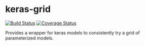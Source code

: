# keras-grid
[![Build Status](https://travis-ci.org/niknow/keras-grid.svg?branch=master)](https://travis-ci.org/niknow/keras-grid)
[![Coverage Status](https://coveralls.io/repos/github/niknow/keras-grid/badge.svg?branch=master)](https://coveralls.io/github/niknow/keras-grid?branch=master)

Provides a wrapper for keras models to consistently try a grid of parameterized models.
